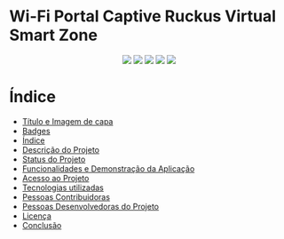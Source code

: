 # Wi-Fi Portal Captive Ruckus Virtual Smart Zone
<p align="center">
<img src="https://img.shields.io/badge/version-1.0-blue"/>
<img src="https://img.shields.io/badge/-HTML-green"/>
<img src="https://img.shields.io/badge/-CSS-green"/>
<img src="https://img.shields.io/badge/-JavaScript-green"/>
<img src="https://img.shields.io/badge/-Ruckus%20VSZ-orange"/>
</p>


# Índice 

* [Título e Imagem de capa](#Título-e-Imagem-de-capa)
* [Badges](#badges)
* [Índice](#índice)
* [Descrição do Projeto](#descrição-do-projeto)
* [Status do Projeto](#status-do-Projeto)
* [Funcionalidades e Demonstração da Aplicação](#funcionalidades-e-demonstração-da-aplicação)
* [Acesso ao Projeto](#acesso-ao-projeto)
* [Tecnologias utilizadas](#tecnologias-utilizadas)
* [Pessoas Contribuidoras](#pessoas-contribuidoras)
* [Pessoas Desenvolvedoras do Projeto](#pessoas-desenvolvedoras)
* [Licença](#licença)
* [Conclusão](#conclusão)